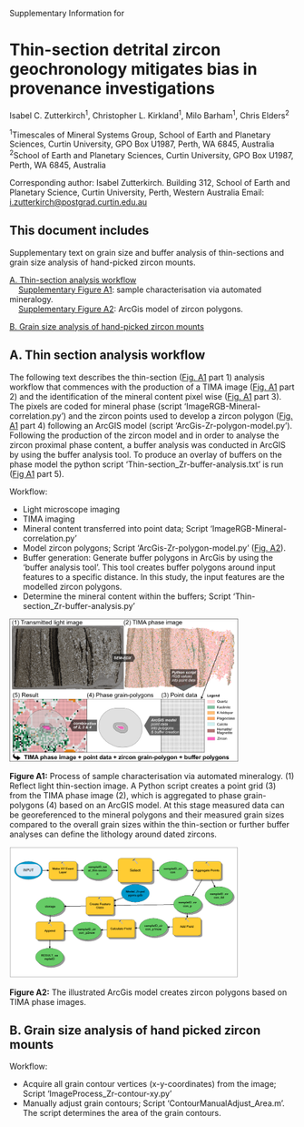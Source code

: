 Supplementary Information for
# Thin-section detrital zircon geochronology mitigates bias in provenance investigations
Isabel C. Zutterkirch<sup>1</sup>, Christopher L. Kirkland<sup>1</sup>, Milo Barham<sup>1</sup>, Chris Elders<sup>2</sup>

<sup>1</sup>Timescales of Mineral Systems Group, School of Earth and Planetary Sciences, Curtin University, GPO Box U1987, Perth, WA 6845, Australia\
<sup>2</sup>School of Earth and Planetary Sciences, Curtin University, GPO Box U1987, Perth, WA 6845, Australia

Corresponding author: Isabel Zutterkirch. Building 312, School of Earth and Planetary Science, Curtin University, Perth, Western Australia
Email: i.zutterkirch@postgrad.curtin.edu.au

## This document includes
Supplementary text on grain size and buffer analysis of thin-sections and grain size analysis of hand-picked zircon mounts.

 [A. Thin-section analysis workflow](#A)\
&nbsp;&nbsp;&nbsp;&nbsp;[Supplementary Figure A1](#FA1): sample characterisation via automated mineralogy.\
&nbsp;&nbsp;&nbsp;&nbsp;[Supplementary Figure A2](#FA2): ArcGis model of zircon polygons.

 [B.	Grain size analysis of hand-picked zircon mounts](#B)

<a name="A"></a>
## A. Thin section analysis workflow
The following text describes the thin-section ([Fig. A1](#FA1) part 1) analysis workflow that commences with the production of a TIMA image ([Fig. A1](#FA1) part 2) and the identification of the mineral content pixel wise ([Fig. A1](#FA1) part 3). The pixels are coded for mineral phase (script ‘ImageRGB-Mineral-correlation.py’) and the zircon points used to develop a zircon polygon ([Fig. A1](#FA1) part 4) following an ArcGIS model (script ‘ArcGis-Zr-polygon-model.py’). Following the production of the zircon model and in order to analyse the zircon proximal phase content, a buffer analysis was conducted in ArcGIS by using the buffer analysis tool. To produce an overlay of buffers on the phase model the python script ‘Thin-section_Zr-buffer-analysis.txt’ is run ([Fig A1](#FA1) part 5).

Workflow:
-	Light microscope imaging
-	TIMA imaging
-	Mineral content transferred into point data; Script ‘ImageRGB-Mineral-correlation.py’
-	Model zircon polygons; Script ‘ArcGis-Zr-polygon-model.py’ ([Fig. A2](#FA2)).
-	Buffer generation: Generate buffer polygons in ArcGis by using the ‘buffer analysis tool’. This tool creates buffer polygons around input features to a specific distance. In this study, the input features are the modelled zircon polygons.
-	Determine the mineral content within the buffers; Script ‘Thin-section_Zr-buffer-analysis.py’

<p align="left">
<img src="method.png" width="80%" height="80%">
</p>

<a name="FA1"></a>
**Figure A1:** Process of sample characterisation via automated mineralogy. (1) Reflect light thin-section image. A Python script creates a point grid (3) from the TIMA phase image (2), which is aggregated to phase grain-polygons (4) based on an ArcGIS model. At this stage measured data can be georeferenced to the mineral polygons and their measured grain sizes compared to the overall grain sizes within the thin-section or further buffer analyses can define the lithology around dated zircons.

<p align="left">
<img src="ArcGis_model.png" width="80%" height="80%">
</p>

<a name="FA2"></a>
**Figure A2:** The illustrated ArcGis model creates zircon polygons based on TIMA phase images.

<a name="B"></a>
## B.	Grain size analysis of hand picked zircon mounts

Workflow:
- Acquire all grain contour vertices (x-y-coordinates) from the image; Script ‘ImageProcess_Zr-contour-xy.py’
- Manually adjust grain contours; Script ‘ContourManualAdjust_Area.m’. The script determines the area of the grain contours.

